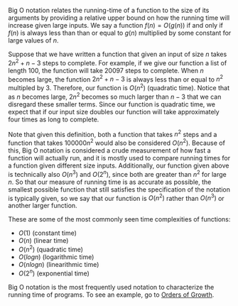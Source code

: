 Big O notation relates the running-time of a function to the size of its arguments by providing a relative upper bound on how the running time will increase given large inputs. We say a function $f(n) = O(g(n))$ if and only if $f(n)$ is always less than than or equal to $g(n)$ multiplied by some constant for large values of $n$.

Suppose that we have written a function that given an input of size $n$ takes $2n^2 + n - 3$ steps to complete. For example, if we give our function a list of length $100$, the function will take $20097$ steps to complete. When $n$ becomes large, the function $2n^2 + n - 3$ is always less than or equal to $n^2$ multipled by 3. Therefore, our function is $O(n^2)$ (quadratic time). Notice that as $n$ becomes large, $2n^2$ becomes so much larger than $n - 3$ that we can disregard these smaller terms. Since our function is quadratic time, we expect that if our input size doubles our function will take approximately four times as long to complete.

Note that given this definition, both a function that takes $n^2$ steps and a function that takes $100000n^2$ would also be considered $O(n^2)$. Because of this, Big O notation is considered a crude measurement of how fast a function will actually run, and it is mostly used to compare running times for a function given different size inputs. Additionally, our function given above is technically also $O(n^3)$ and $O(2^n)$, since both are greater than $n^2$ for large $n$. So that our measure of running time is as accurate as possible, the smallest possible function that still satisfies the specification of the notation is typically given, so we say that our function is $O(n^2)$ rather than $O(n^3)$ or another larger function. 

These are some of the most commonly seen time complexities of functions: 
- $O(1)$ (constant time)
- $O(n)$ (linear time)
- $O(n^2)$ (quadratic time)
- $O(logn)$ (logarithmic time)
- $O(nlogn)$ (linearithmic time)
- $O(2^n)$ (exponential time)

Big O notation is the most frequently used notation to characterize the running time of programs. To see an example, go to [Orders of Growth](../orders-growth/).
